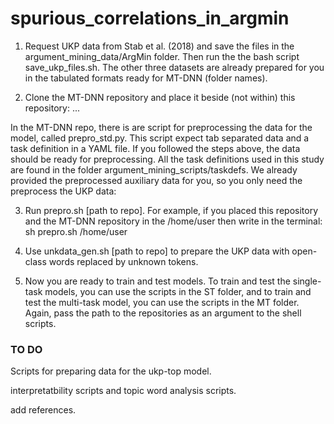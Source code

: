 # spurious_correlations_in_argmin

1) Request UKP data from Stab et al. (2018) and save the files in the argument_mining_data/ArgMin folder. Then run the the bash script save_ukp_files.sh. The other three datasets are already prepared for you in the tabulated formats ready for MT-DNN (folder names). 

2) Clone the MT-DNN repository and place it beside (not within) this repository: ... 

In the MT-DNN repo, there is are script for preprocessing the data for the model, called prepro_std.py. This script expect tab separated data and a task definition in a YAML file. If you followed the steps above, the data should be ready for preprocessing.  All the task definitions used in this study are found in the folder argument_mining_scripts/taskdefs. We already provided the preprocessed auxiliary data for you, so you only need the preprocess the UKP data: 

3) Run prepro.sh [path to repo]. For example, if you placed this repository and the MT-DNN repository in the /home/user then write in the terminal: sh prepro.sh /home/user

4) Use unkdata_gen.sh [path to repo] to prepare the UKP data with open-class words replaced by unknown tokens. 

5) Now you are ready to train and test models. To train and test the single-task models, you can use the scripts in the ST folder, and to train and test the multi-task model, you can use the scripts in the MT folder. Again, pass the path to the repositories as an argument to the shell scripts.

### TO DO
Scripts for preparing data for the ukp-top model.

interpretatbility scripts and topic word analysis scripts.

add references.



